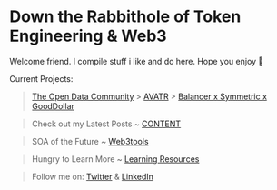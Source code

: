 # Down the Rabbithole of Token Engineering & Web3

Welcome friend. I compile stuff i like and do here. Hope you enjoy 💙

Current Projects: 
> [The Open Data Community](https://www.linkedin.com/in/curiousrabbit/) > [AVATR](https://avatrdapp.org/) > [Balancer x Symmetric x GoodDollar](https://medium.com/@BalancerGrants/multi-token-bonding-curves-to-bring-balancer-boosted-pools-to-refi-c6ba59ce7c4b)

> Check out my Latest Posts ~ [CONTENT](https://github.com/curiousrabbit-eth/TokenEngineering/blob/main/CONTENT.md)

> SOA of the Future ~ [Web3tools](https://github.com/curiousrabbit-eth/TokenEngineering/blob/main/Web3%20Applications.md)

> Hungry to Learn More ~ [Learning Resources](https://github.com/curiousrabbit-eth/TokenEngineering/blob/main/LearningResources.md)

> Follow me on: [Twitter](https://twitter.com/curiousrabbit27) & [LinkedIn](https://www.linkedin.com/in/curiousrabbit/)
